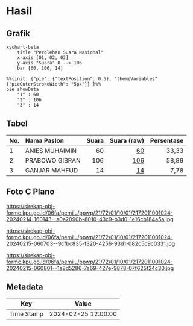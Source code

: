 # Hasil

## Grafik

```mermaid
xychart-beta
    title "Perolehan Suara Nasional"
    x-axis [01, 02, 03]
    y-axis "Suara" 0 --> 106
    bar [60, 106, 14]
```

```mermaid
%%{init: {"pie": {"textPosition": 0.5}, "themeVariables": {"pieOuterStrokeWidth": "5px"}} }%%
pie showData
    "1" : 60
    "2" : 106
    "3" : 14
```

## Tabel

| No. | Nama Paslon    | Suara | Suara (raw) | Persentase |
|:--- |:-------------- | -----:| -----------:| ----------:|
| 1   | ANIES MUHAIMIN | 60    | [60][p-1]   | 33,33      |
| 2   | PRABOWO GIBRAN | 106   | [106][p-2]  | 58,89      |
| 3   | GANJAR MAHFUD  | 14    | [14][p-3]   | 7,78       |


[p-1]: https://github.com/gigit-pemilu/pemilu-2024/blob/main/pilpres/hitung-suara/sub/21-kepulauan-riau/sub/72-kota-tanjung-pinang/sub/01-tanjung-pinang-barat/sub/1001-tanjung-pinang-barat/sub/024-tps/sub/paslon-1.txt
[p-2]: https://github.com/gigit-pemilu/pemilu-2024/blob/main/pilpres/hitung-suara/sub/21-kepulauan-riau/sub/72-kota-tanjung-pinang/sub/01-tanjung-pinang-barat/sub/1001-tanjung-pinang-barat/sub/024-tps/sub/paslon-2.txt
[p-3]: https://github.com/gigit-pemilu/pemilu-2024/blob/main/pilpres/hitung-suara/sub/21-kepulauan-riau/sub/72-kota-tanjung-pinang/sub/01-tanjung-pinang-barat/sub/1001-tanjung-pinang-barat/sub/024-tps/sub/paslon-3.txt

## Foto C Plano

https://sirekap-obj-formc.kpu.go.id/06fa/pemilu/ppwp/21/72/01/10/01/2172011001024-20240214-160143--a0a2090b-8010-43c9-b3d0-1e16cb184a5a.jpg

https://sirekap-obj-formc.kpu.go.id/06fa/pemilu/ppwp/21/72/01/10/01/2172011001024-20240215-060703--9cfbc835-f320-4256-93d1-082c5c9c0331.jpg

https://sirekap-obj-formc.kpu.go.id/06fa/pemilu/ppwp/21/72/01/10/01/2172011001024-20240215-060801--1a8d5286-7a69-427e-9878-07f625f24c30.jpg


## Metadata

| Key        | Value               |
| ---------- | ------------------- |
| Time Stamp | 2024-02-25 12:00:00 |



